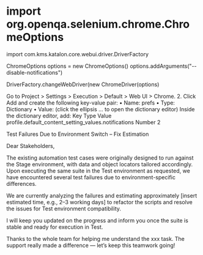 # import org.openqa.selenium.chrome.ChromeOptions
import com.kms.katalon.core.webui.driver.DriverFactory

ChromeOptions options = new ChromeOptions()
options.addArguments("--disable-notifications")

DriverFactory.changeWebDriver(new ChromeDriver(options)

Go to Project > Settings > Execution > Default > Web UI > Chrome.
	2.	Click Add and create the following key-value pair:
	•	Name: prefs
	•	Type: Dictionary
	•	Value: (click the ellipsis ... to open the dictionary editor)
Inside the dictionary editor, add:
Key
Type
Value
profile.default_content_setting_values.notifications
Number
2


Test Failures Due to Environment Switch – Fix Estimation

Dear Stakeholders,

The existing automation test cases were originally designed to run against the Stage environment, with data and object locators tailored accordingly. Upon executing the same suite in the Test environment as requested, we have encountered several test failures due to environment-specific differences.

We are currently analyzing the failures and estimating approximately [insert estimated time, e.g., 2–3 working days] to refactor the scripts and resolve the issues for Test environment compatibility.

I will keep you updated on the progress and inform you once the suite is stable and ready for execution in Test.


Thanks to the whole team for helping me understand the xxx task. The support really made a difference — let’s keep this teamwork going!